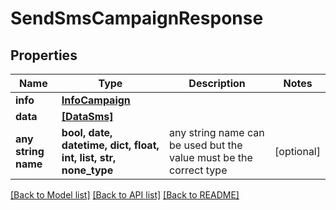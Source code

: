 # SendSmsCampaignResponse


## Properties
Name | Type | Description | Notes
------------ | ------------- | ------------- | -------------
**info** | [**InfoCampaign**](InfoCampaign.md) |  | 
**data** | [**[DataSms]**](DataSms.md) |  | 
**any string name** | **bool, date, datetime, dict, float, int, list, str, none_type** | any string name can be used but the value must be the correct type | [optional]

[[Back to Model list]](../../README.md#models) [[Back to API list]](../../README.md#available-methods) [[Back to README]](../../README.md)


